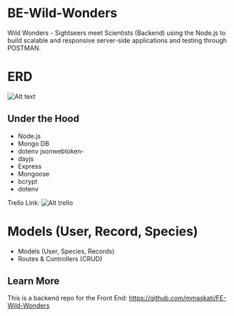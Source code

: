 # BE-Wild-Wonders
Wild Wonders - Sightseers meet Scientists (Backend)
using the Node.js to build scalable and responsive server-side applications and testing through POSTMAN.

# ERD 

  ![Alt text](https://res.cloudinary.com/dg7fvab8r/image/upload/v1704296823/ERD.drawio_4_ozvnfj.png)

## Under the Hood

- Node.js
- Mongo DB 
- dotenv
jsonwebtoken- 
- dayjs
- Express
- Mongoose 
- bcrypt
- dotenv

Trello Link: ![Alt trello](https://trello.com/invite/b/Q9YtKVD3/ATTI8e8385e13574383cfa55d47041b732b0A3A83BBE/wild-wonders)

# Models (User, Record, Species)

- Models (User, Species, Records)
- Routes & Controllers (CRUD)

## Learn More

This is a backend repo for the Front End: https://github.com/mmaskati/FE-Wild-Wonders
